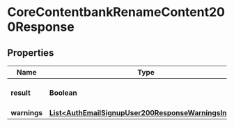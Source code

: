 

# CoreContentbankRenameContent200Response


## Properties

| Name | Type | Description | Notes |
|------------ | ------------- | ------------- | -------------|
|**result** | **Boolean** | The processing result |  |
|**warnings** | [**List&lt;AuthEmailSignupUser200ResponseWarningsInner&gt;**](AuthEmailSignupUser200ResponseWarningsInner.md) |  |  [optional] |



